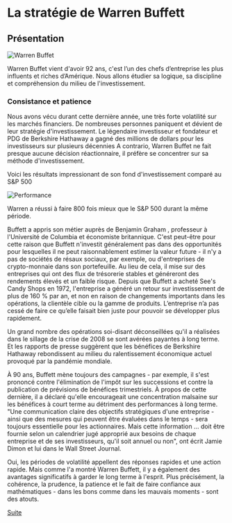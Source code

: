 # La stratégie de Warren Buffett
## Présentation

![Warren Buffet](https://www.fundraisers.fr/sites/default/files/public/img/article/warren-buffet-2.jpg)

Warren Buffet vient d'avoir 92 ans, c'est l’un des chefs d’entreprise les plus influents et riches d’Amérique.
Nous allons étudier sa logique, sa discipline et compréhension du milieu de l'investissement.

### Consistance et patience

Nous avons vécu durant cette dernière année, une très forte volatilité sur les marchés financiers.
De nombreuses personnes paniquent et dévient de leur stratégie d'investissement.
Le légendaire investisseur et fondateur et PDG de Berkshire Hathaway a gagné des millions de dollars pour les investisseurs sur plusieurs décennies
A contrario, Warren Buffet ne fait presque aucune décision réactionnaire, il préfère se concentrer sur sa méthode d'investissement.

Voici les résultats impressionant de son fond d'investissement comparé au S&P 500

![Performance](https://i.insider.com/56d0b3726e97c623048ba08c?width=1136&format=jpeg)

Warren a réussi à faire 800 fois mieux que le S&P 500 durant la même période.

Buffett a appris son métier auprès de Benjamin Graham , professeur à l'Université de Columbia et économiste britannique.
C'est peut-être pour cette raison que Buffett n'investit généralement pas dans des opportunités pour lesquelles il ne peut raisonnablement 
estimer la valeur future - il n'y a pas de sociétés de résaux sociaux, par exemple, ou d'entreprises de crypto-monnaie dans son portefeuille. 
Au lieu de cela, il mise sur des entreprises qui ont des flux de trésorerie stables et généreront des rendements élevés et un faible risque.
Depuis que Buffett a acheté See's Candy Shops en 1972, l'entreprise a généré un retour sur investissement de plus de 160 % par an,
et non en raison de changements importants dans les opérations, la clientèle cible ou la gamme de produits. 
L’entreprise n’a pas cessé de faire ce qu’elle faisait bien juste pour pouvoir se développer plus rapidement.

Un grand nombre des opérations soi-disant déconseillées qu'il a réalisées dans le sillage de la crise de 2008 se sont avérées payantes à long terme.
Et les rapports de presse suggèrent que les bénéfices de Berkshire Hathaway rebondissent au milieu du ralentissement économique 
actuel provoqué par la pandémie mondiale.

À 90 ans, Buffett mène toujours des campagnes - par exemple, il s'est prononcé contre l'élimination de l'impôt sur les successions et 
contre la publication de prévisions de bénéfices trimestriels. À propos de cette dernière, il a déclaré qu'elle encourageait une
concentration malsaine sur les bénéfices à court terme au détriment des performances à long terme. "Une communication
claire des objectifs stratégiques d'une entreprise - ainsi que des mesures qui peuvent être évaluées dans le temps - sera
toujours essentielle pour les actionnaires. Mais cette information ... doit être fournie selon un calendrier jugé approprié
aux besoins de chaque entreprise et de ses investisseurs, qu'il soit annuel ou non", ont écrit Jamie Dimon et lui dans le Wall Street Journal.

Oui, les périodes de volatilité appellent des réponses rapides et une action rapide. Mais comme l'a montré Warren Buffett,
il y a également des avantages significatifs à garder le long terme à l'esprit. Plus précisément, la cohérence, la prudence,
la patience et le fait de faire confiance aux mathématiques - dans les bons comme dans les mauvais moments - sont des atouts.


[Suite](https://github.com/Germain24/Warren-Buffet-s-strategy/tree/main/Francais/2.%20M%C3%A9thode)